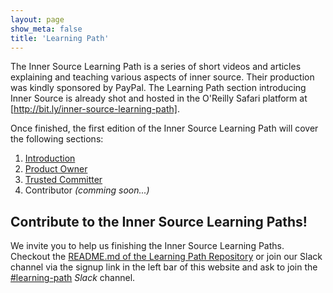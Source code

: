 ```yaml
---
layout: page
show_meta: false
title: 'Learning Path'
---
```


The Inner Source Learning Path is a series of short videos and articles explaining and teaching various aspects of inner source.
Their production was kindly sponsored by PayPal. The Learning Path section introducing Inner Source is already shot and hosted in the O'Reilly Safari platform at [http://bit.ly/inner-source-learning-path].

Once finished, the first edition of the Inner Source Learning Path will cover the following sections:

1. [Introduction]
1. [Product Owner]
1. [Trusted Committer]
1. Contributor *(comming soon...)*


## Contribute to the Inner Source Learning Paths!

We invite you to help us finishing the Inner Source Learning Paths. Checkout the [README.md of the Learning Path Repository](https://github.com/InnerSourceCommons/InnerSourceLearningPath/) or join our Slack channel via the signup link in the left bar of this website and ask to join the [#learning-path] _Slack_ channel.

[InnerSource Commons]: https://www.innersourcecommons.org/
[#learning-path]: https://paypalflow.slack.com/messages/CARTU4XV2
[Trusted Committer]: https://learning.oreilly.com/videos/the-trusted-committer/9781492047599
[Introduction]: https://learning.oreilly.com/videos/introduction-to-innersource/9781492041504
[Product Owner]: https://learning.oreilly.com/videos/innersource-product-owners/9781492046707
[http://bit.ly/inner-source-learning-path]: http://bit.ly/inner-source-learning-path
